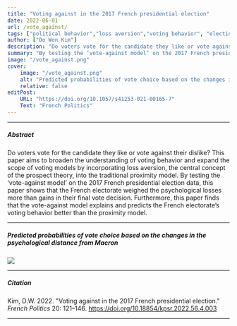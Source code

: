 ```yaml
---
title: "Voting against in the 2017 French presidential election" 
date: 2022-06-01
url: /vote_against/
tags: ["political behavior","loss aversion","voting behavior", "election"]
author: ["Do Won Kim"]
description: "Do voters vote for the candidate they like or vote against their dislike? This paper aims to broaden the understanding of voting behavior and expand the scope of voting models by incorporating loss aversion, the central concept of the prospect theory, into the traditional proximity model." 
summary: "By testing the ‘vote-against model’ on the 2017 French presidential election data, this paper shows that the French electorate weighed the psychological losses more than gains in their final vote decision. Furthermore, this paper finds that the vote-against model explains and predicts the French electorate’s voting behavior better than the proximity model." 
image: "/vote_against.png"
cover:
    image: "/vote_against.png"
    alt: "Predicted probabilities of vote choice based on the changes in the psychological distance from Macron"
    relative: false
editPost:
    URL: "https://doi.org/10.1057/s41253-021-00165-7"
    Text: "French Politics"
---
```



---

##### Abstract

Do voters vote for the candidate they like or vote against their dislike? This paper aims to broaden the understanding of voting behavior and expand the scope of voting models by incorporating loss aversion, the central concept of the prospect theory, into the traditional proximity model. By testing the ‘vote-against model’ on the 2017 French presidential election data, this paper shows that the French electorate weighed the psychological losses more than gains in their final vote decision. Furthermore, this paper finds that the vote-against model explains and predicts the French electorate’s voting behavior better than the proximity model.


---

##### Predicted probabilities of vote choice based on the changes in the psychological distance from Macron

![](/vote_against.png)

---

##### Citation

Kim, D.W. 2022. "Voting against in the 2017 French presidential election." *French Politics* 20: 121–146. https://doi.org/10.18854/kpsr.2022.56.4.003

---